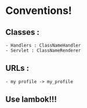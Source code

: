 # Conventions!

## Classes :
    - Handlers : ClassNameHandler
    - Servlet : ClassNameRenderer
    
## URLs :
    - my profile -> my_profile

## Use lambok!!!